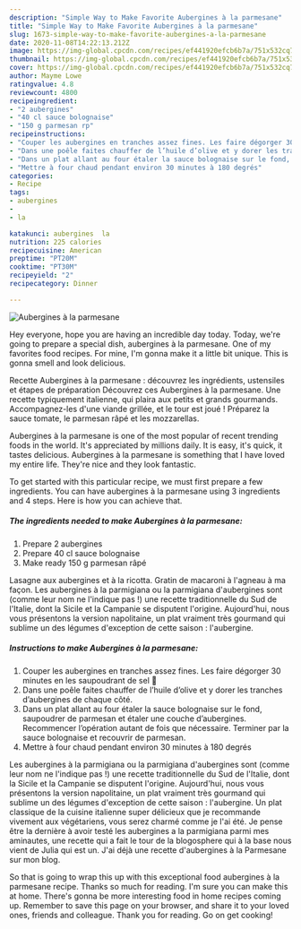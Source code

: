 ```yaml
---
description: "Simple Way to Make Favorite Aubergines à la parmesane"
title: "Simple Way to Make Favorite Aubergines à la parmesane"
slug: 1673-simple-way-to-make-favorite-aubergines-a-la-parmesane
date: 2020-11-08T14:22:13.212Z
image: https://img-global.cpcdn.com/recipes/ef441920efcb6b7a/751x532cq70/aubergines-a-la-parmesane-photo-principale-de-la-recette.jpg
thumbnail: https://img-global.cpcdn.com/recipes/ef441920efcb6b7a/751x532cq70/aubergines-a-la-parmesane-photo-principale-de-la-recette.jpg
cover: https://img-global.cpcdn.com/recipes/ef441920efcb6b7a/751x532cq70/aubergines-a-la-parmesane-photo-principale-de-la-recette.jpg
author: Mayme Lowe
ratingvalue: 4.8
reviewcount: 4800
recipeingredient:
- "2 aubergines"
- "40 cl sauce bolognaise"
- "150 g parmesan rp"
recipeinstructions:
- "Couper les aubergines en tranches assez fines. Les faire dégorger 30 minutes en les saupoudrant de sel 🧂"
- "Dans une poêle faites chauffer de l’huile d’olive et y dorer les tranches d’aubergines de chaque côté."
- "Dans un plat allant au four étaler la sauce bolognaise sur le fond, saupoudrer de parmesan et étaler une couche d’aubergines. Recommencer l’opération autant de fois que nécessaire. Terminer par la sauce bolognaise et recouvrir de parmesan."
- "Mettre à four chaud pendant environ 30 minutes à 180 degrés"
categories:
- Recipe
tags:
- aubergines
- 
- la

katakunci: aubergines  la 
nutrition: 225 calories
recipecuisine: American
preptime: "PT20M"
cooktime: "PT30M"
recipeyield: "2"
recipecategory: Dinner

---
```



![Aubergines à la parmesane](https://img-global.cpcdn.com/recipes/ef441920efcb6b7a/751x532cq70/aubergines-a-la-parmesane-photo-principale-de-la-recette.jpg)

Hey everyone, hope you are having an incredible day today. Today, we're going to prepare a special dish, aubergines à la parmesane. One of my favorites food recipes. For mine, I'm gonna make it a little bit unique. This is gonna smell and look delicious.

Recette Aubergines à la parmesane : découvrez les ingrédients, ustensiles et étapes de préparation Découvrez ces Aubergines à la parmesane. Une recette typiquement italienne, qui plaira aux petits et grands gourmands. Accompagnez-les d&#39;une viande grillée, et le tour est joué ! Préparez la sauce tomate, le parmesan râpé et les mozzarellas.

Aubergines à la parmesane is one of the most popular of recent trending foods in the world. It's appreciated by millions daily. It is easy, it's quick, it tastes delicious. Aubergines à la parmesane is something that I have loved my entire life. They're nice and they look fantastic.


To get started with this particular recipe, we must first prepare a few ingredients. You can have aubergines à la parmesane using 3 ingredients and 4 steps. Here is how you can achieve that.

<!--inarticleads1-->

##### The ingredients needed to make Aubergines à la parmesane:

1. Prepare 2 aubergines
1. Prepare 40 cl sauce bolognaise
1. Make ready 150 g parmesan râpé


Lasagne aux aubergines et à la ricotta. Gratin de macaroni à l&#39;agneau à ma façon. Les aubergines à la parmigiana ou la parmigiana d&#39;aubergines sont (comme leur nom ne l&#39;indique pas !) une recette traditionnelle du Sud de l&#39;Italie, dont la Sicile et la Campanie se disputent l&#39;origine. Aujourd&#39;hui, nous vous présentons la version napolitaine, un plat vraiment très gourmand qui sublime un des légumes d&#39;exception de cette saison : l&#39;aubergine. 

<!--inarticleads2-->

##### Instructions to make Aubergines à la parmesane:

1. Couper les aubergines en tranches assez fines. Les faire dégorger 30 minutes en les saupoudrant de sel 🧂
1. Dans une poêle faites chauffer de l’huile d’olive et y dorer les tranches d’aubergines de chaque côté.
1. Dans un plat allant au four étaler la sauce bolognaise sur le fond, saupoudrer de parmesan et étaler une couche d’aubergines. Recommencer l’opération autant de fois que nécessaire. Terminer par la sauce bolognaise et recouvrir de parmesan.
1. Mettre à four chaud pendant environ 30 minutes à 180 degrés


Les aubergines à la parmigiana ou la parmigiana d&#39;aubergines sont (comme leur nom ne l&#39;indique pas !) une recette traditionnelle du Sud de l&#39;Italie, dont la Sicile et la Campanie se disputent l&#39;origine. Aujourd&#39;hui, nous vous présentons la version napolitaine, un plat vraiment très gourmand qui sublime un des légumes d&#39;exception de cette saison : l&#39;aubergine. Un plat classique de la cuisine italienne super délicieux que je recommande vivement aux végétariens, vous serez charmé comme je l&#39;ai été. Je pense être la dernière à avoir testé les aubergines a la parmigiana parmi mes aminautes, une recette qui a fait le tour de la blogosphere qui à la base nous vient de Julia qui est un. J&#39;ai déjà une recette d&#39;aubergines à la Parmesane sur mon blog. 

So that is going to wrap this up with this exceptional food aubergines à la parmesane recipe. Thanks so much for reading. I'm sure you can make this at home. There's gonna be more interesting food in home recipes coming up. Remember to save this page on your browser, and share it to your loved ones, friends and colleague. Thank you for reading. Go on get cooking!
